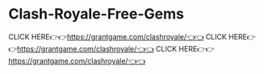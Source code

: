 # Clash-Royale-Free-Gems
CLICK HERE👉👉https://grantgame.com/clashroyale/👈👈 CLICK HERE👉👉https://grantgame.com/clashroyale/👈👈 CLICK HERE👉👉https://grantgame.com/clashroyale/👈👈
